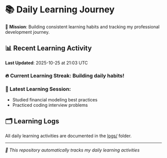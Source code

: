# 📚 Daily Learning Journey

🎯 **Mission**: Building consistent learning habits and tracking my professional development journey.

## 📊 Recent Learning Activity

**Last Updated**: 2025-10-25 at 21:03 UTC

### 🔥 Current Learning Streak: Building daily habits!

### 📝 Latest Learning Session:
- Studied financial modeling best practices
- Practiced coding interview problems

## 🗂️ Learning Logs

All daily learning activities are documented in the [logs/](./logs/) folder.

---
*🤖 This repository automatically tracks my daily learning activities*
